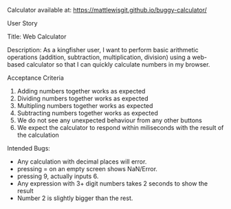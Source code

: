 Calculator available at: https://mattlewisgit.github.io/buggy-calculator/

User Story

Title: Web Calculator

Description:
As a kingfisher user, I want to perform basic arithmetic operations (addition, subtraction, multiplication, division) using a web-based calculator so that I can quickly calculate numbers in my browser.

Acceptance Criteria

1) Adding numbers together works as expected
2) Dividing numbers together works as expected
3) Multipling numbers together works as expected
4) Subtracting numbers together works as expected
5) We do not see any unexpected behaviour from any other buttons
6) We expect the calculator to respond within miliseconds with the result of the calculation


Intended Bugs:

- Any calculation with decimal places will error.
- pressing = on an empty screen shows NaN/Error.
- pressing 9, actually inputs 6.
- Any expression with 3+ digit numbers takes 2 seconds to show the result
- Number 2 is slightly bigger than the rest.
